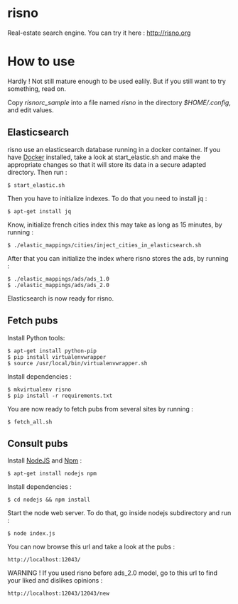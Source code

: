 risno
=====

Real-estate search engine. You can try it here : http://risno.org

# How to use

Hardly ! Not still mature enough to be used ealily. But if you still want to try something, read on.

Copy *risnorc_sample* into a file named *risno* in the directory *$HOME/.config*, and edit values.

## Elasticsearch

risno use an elasticsearch database running in a docker container. If you have [Docker](http://www.docker.io) installed,
take a look at start_elastic.sh and make the appropriate changes so that it will store its data in a secure adapted directory.
Then run :

    $ start_elastic.sh

Then you have to initialize indexes. To do that you need to install jq :

    $ apt-get install jq

Know, initialize french cities index this may take as long as 15 minutes, by running :

    $ ./elastic_mappings/cities/inject_cities_in_elasticsearch.sh

After that you can initialize the index where risno stores the ads, by running :

    $ ./elastic_mappings/ads/ads_1.0 
    $ ./elastic_mappings/ads/ads_2.0 

Elasticsearch is now ready for risno.

## Fetch pubs

Install Python tools:

    $ apt-get install python-pip
	$ pip install virtualenvwrapper
	$ source /usr/local/bin/virtualenvwrapper.sh

Install dependencies :

    $ mkvirtualenv risno
	$ pip install -r requirements.txt

You are now ready to fetch pubs from several sites by running :

    $ fetch_all.sh

## Consult pubs

Install [NodeJS](http://nodejs.org/) and [Npm](https://npmjs.org/) :

    $ apt-get install nodejs npm

Install dependencies :

    $ cd nodejs && npm install

Start the node web server. To do that, go inside nodejs subdirectory and run :

    $ node index.js

You can now browse this url and take a look at the pubs :

    http://localhost:12043/

WARNING ! If you used risno before ads_2.0 model, go to this url to find your
liked and dislikes opinions :

    http://localhost:12043/12043/new
